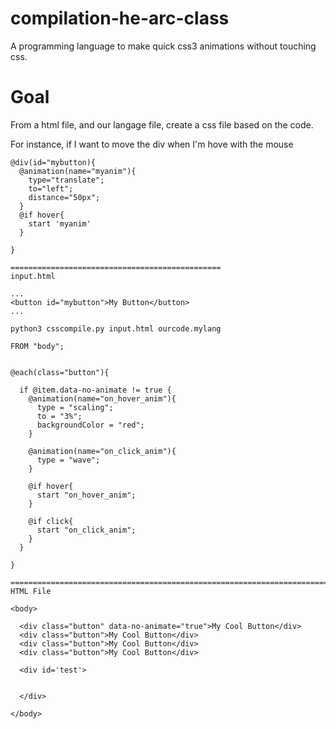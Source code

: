 # compilation-he-arc-class
A programming language to make quick css3 animations without touching css.


# Goal
From a html file, and our langage file, create a css file based on the code.

For instance, if I want to move the div when I'm hove with the mouse


```
@div(id="mybutton){
  @animation(name="myanim"){
    type="translate";
    to="left";
    distance="50px";  
  }
  @if hover{
    start 'myanim'
  }

}

===============================================
input.html

...
<button id="mybutton">My Button</button>
...

python3 csscompile.py input.html ourcode.mylang
```




```
FROM "body";


@each(class="button"){

  if @item.data-no-animate != true {
    @animation(name="on_hover_anim"){
      type = "scaling";
      to = "3%";
      backgroundColor = "red";
    }

    @animation(name="on_click_anim"){
      type = "wave";
    }
    
    @if hover{
      start "on_hover_anim";
    }

    @if click{
      start "on_click_anim";
    }
  }

}

===============================================================================
HTML File

<body>

  <div class="button" data-no-animate="true">My Cool Button</div>
  <div class="button">My Cool Button</div>
  <div class="button">My Cool Button</div>
  <div class="button">My Cool Button</div>

  <div id='test'>


  </div>

</body>



```
